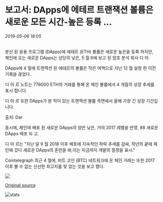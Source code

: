 # 보고서: DApps에 에테르 트랜잭션 볼륨은 새로운 모든 시간-높은 등록 ...

###### 2019-05-06 18:05

분산 된 응용 프로그램 (DApps)에 에테르 (ETH) 볼륨은 새로운 높은을 등록 하지만, 체인에 오는 새로운 DApps는 상당히 낮은, 5 월 6에 보고 된 암호 분석 회사 디 아.

DApps에 4 월에 트랜잭션 된 에테르의 볼륨은 작은 여백으로 지난 12 월 설정 한 이전 기록을 끊었다.

디 아 르 노트는 776000 ETH의 거래를 통해 온 체인 볼륨에서 4 개월의 성장 추세를 표시 합니다.

디 아 르 또한 DApps가 본 적이 있는 트랜잭션 볼륨 측면에서 올해 가장 긴 성장 기간입니다.

출처: Dar

동시에, 체인에 배포 된 새로운 DApps의 양은 낮은, 거의 2017 레벨을 반영, 88 새로운 DApps 배포 되 고.

디 아 르는 "지난 달 9 월 2018 이후 배포에 지속적인 하락 추세를 감싸, 작년의 끝에 체인에 갔다 새로운 DApps의 혼란을 바,이는 지금까지 개발의 절정을 표시."

Cointelegraph 최근 4 월에, 비트 코인 (BTC) 네트워크에 온 체인 거래는 또한 2017 이후 볼 수 없는 신선한 최고치를 맞 았는 것을 보고 했다.

![](https://s3.cointelegraph.com/storage/uploads/view/c8f570ad9cc5ab43f1b5c44b178b9d12.png)

[Original source](https://cointelegraph.com/news/report-ether-transaction-volume-on-dapps-register-new-all-time-high)

![stats](https://c.statcounter.com/11760860/0/a89fa40b/1/ "stats")